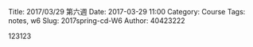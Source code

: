 Title: 2017/03/29 第六週
Date: 2017-03-29 11:00
Category: Course
Tags: notes, w6
Slug: 2017spring-cd-W6
Author: 40423222

123123

<!-- PELICAN_END_SUMMARY -->

